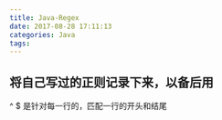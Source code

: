 ```yaml
---
title: Java-Regex
date: 2017-08-28 17:11:13
categories: Java
tags:
---
```

## 将自己写过的正则记录下来，以备后用
^ $ 是针对每一行的，匹配一行的开头和结尾



